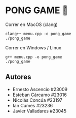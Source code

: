 # PONG GAME 🏓

Correr en MacOS (clang)
```
clang++ menu.cpp -o pong_game
./pong_game
```
Correr en Windows / Linux

```
g++ menu.cpp -o pong_game
./pong_game
```


## Autores
- Ernesto Ascencio #23009
- Esteban Cárcamo #23016
- Nicolás Concúa #23197
- Ian Cumes #23236
- Javier Valladares #23045

